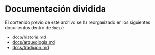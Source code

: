 # Documentación dividida

El contenido previo de este archivo se ha reorganizado en los siguientes documentos dentro de `docs/`:

- [docs/historia.md](docs/historia.md)
- [docs/arqueologia.md](docs/arqueologia.md)
- [docs/tradicion.md](docs/tradicion.md)
